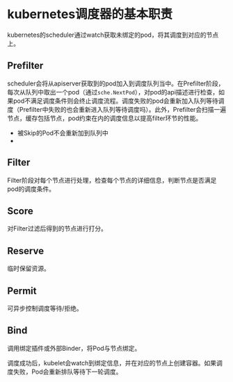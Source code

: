 # kubernetes调度器的基本职责

kubernetes的scheduler通过watch获取未绑定的pod，将其调度到对应的节点上。

## Prefilter

scheduler会将从apiserver获取到的pod加入到调度队列当中。在Prefilter阶段，每次从队列中取出一个pod（通过`sche.NextPod`），对pod的api描述进行检查，如果pod不满足调度条件则会终止调度流程。调度失败的pod会重新加入队列等待调度（Prefilter中失败的也会重新进入队列等待调度吗）。此外，Prefilter会扫描一遍节点，缓存包括节点，pod约束在内的调度信息以提高filter环节的性能。  
* 被Skip的Pod不会重新加到队列中  
* 

## Filter

Filter阶段对每个节点进行处理，检查每个节点的详细信息，判断节点是否满足pod的调度条件。

## Score

对Filter过滤后得到的节点进行打分。

## Reserve

临时保留资源。

## Permit

可异步控制调度等待/拒绝。

## Bind

调用绑定插件或外部Binder，将Pod与节点绑定。

调度成功后，kubelet会watch到绑定信息，并在对应的节点上创建容器。如果调度失败，Pod会重新排队等待下一轮调度。

